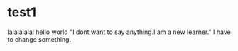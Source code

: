 # test1
lalalalalal
hello world
"I dont want to say anything.I am a new learner."
I have to change something.
